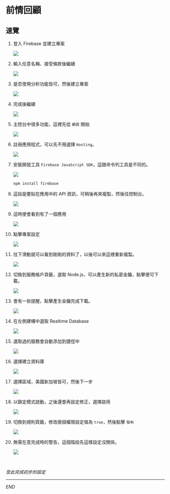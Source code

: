 # 前情回顧

## 速覽

1. 登入 Firebase 並建立專案

    ![](images/img_01.png)

2. 輸入任意名稱、接受條款後繼續
   
   ![](images/img_02.png)

3. 是否使用分析功能皆可，然後建立專案
   
   ![](images/img_03.png)

4. 完成後繼續
   
   ![](images/img_04.png)

5. 主控台中很多功能，這裡先從 `網頁` 開始
   
   ![](images/img_05.png)

6. 註冊應用程式，可以先不用選擇 `Hosting`。
   
   ![](images/img_06.png)

7. 安裝開發工具 `Firebase JavaScript SDK`，這跟命令列工具是不同的。
   
   ![](images/img_07.png)
   
   ```bash
   npm install firebase
   ```

8. 這段是要貼在應用中的 API 資訊，可稍後再來複製，然後往控制台。
   
   ![](images/img_08.png)

9. 這時便會看到有了一個應用
    
    ![](images/img_09.png)

10. 點擊專案設定
    
    ![](images/img_10.png)

11. 往下滑動就可以看到剛剛的資料了，以後可以來這裡重新複製。
    
    ![](images/img_11.png)

12. 切換到服務帳戶頁籤，選取 Node.js，可以產生新的私密金鑰，點擊便可下載。
    
    ![](images/img_12.png)

13. 會有一些提醒，點擊產生金鑰完成下載。
    
    ![](images/img_13.png)
   
14. 在左側建構中選取 Realtime Database
    
    ![](images/img_14.png)

15. 選取過的服務會自動添加到捷徑中
    
    ![](images/img_15.png)

16. 選擇建立資料庫
    
    ![](images/img_16.png)

17. 選擇區域，美國新加坡皆可，然後下一步
    
    ![](images/img_17.png)

18. 以鎖定模式啟動，之後還會再設定修正，選擇啟用
    
    ![](images/img_18.png)

19. 切換到規則頁籤，修改兩個權限設定值為 `true`，然後點擊 `發布`
    
    ![](images/img_19.png)

20. 無需在意完成時的警告，這個階段先這樣設定沒關係。
    
    ![](images/img_20.png)

<br>

_至此完成初步的設定_

---

_END_